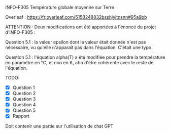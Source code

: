 INFO-F305
Température globale moyenne sur Terre

Overleaf : https://fr.overleaf.com/5158248832bsshjyjtnsnn#95a9bb

ATTENTION : 
Deux modifications ont été apportées à l'énoncé du projet d'INFO-F305 :

Question 5.1 : la valeur epsilon dont la valeur était donnée n'est pas nécessaire, vu qu'elle n'apparaît pas dans l'équation. C'était une typo.

Question 5.1 : l'équation alpha(T) a été modifiée pour prendre la température en paramètre en °C, et non en K, afin d'être cohérente avec le reste de l'équation.

TODO:
- [X] Question 1
- [X] Question 2
- [X] Question 3
- [X] Question 4
- [X] Question 5
- [X] Rapport

Doit contenir une partie sur l'utilisation de chat GPT
